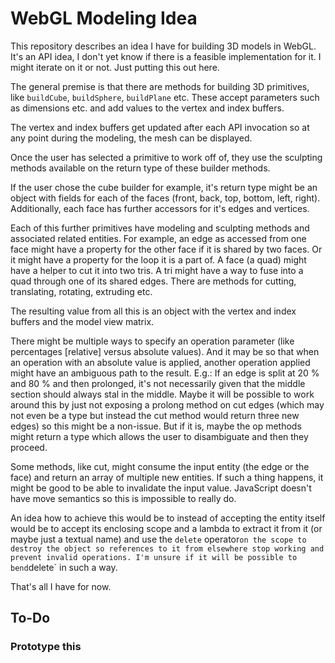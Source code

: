 # WebGL Modeling Idea

This repository describes an idea I have for building 3D models in WebGL. It's an API idea, I don't yet know if there is a feasible
implementation for it. I might iterate on it or not. Just putting this out here.

The general premise is that there are methods for building 3D primitives, like `buildCube`, `buildSphere`, `buildPlane` etc.
These accept parameters such as dimensions etc. and add values to the vertex and index buffers.

The vertex and index buffers get updated after each API invocation so at any point during the modeling, the mesh can be displayed.

Once the user has selected a primitive to work off of, they use the sculpting methods available on the return type of these builder
methods.

If the user chose the cube builder for example, it's return type might be an object with fields for each of the faces (front, back,
top, bottom, left, right). Additionally, each face has further accessors for it's edges and vertices.

Each of this further primitives have modeling and sculpting methods and associated related entities. For example, an edge as accessed
from one face might have a property for the other face if it is shared by two faces. Or it might have a property for the loop it is a
part of. A face (a quad) might have a helper to cut it into two tris. A tri might have a way to fuse into a quad through one of its
shared edges. There are methods for cutting, translating, rotating, extruding etc.

The resulting value from all this is an object with the vertex and index buffers and the model view matrix.

There might be multiple ways to specify an operation parameter (like percentages [relative] versus absolute values). And it may be so
that when an operation with an absolute value is applied, another operation applied might have an ambiguous path to the result. E.g.:
If an edge is split at 20 % and 80 % and then prolonged, it's not necessarily given that the middle section should always stal in the
middle. Maybe it will be possible to work around this by just not exposing a prolong method on cut edges (which may not even be a type
but instead the cut method would return three new edges) so this might be a non-issue. But if it is, maybe the op methods might return
a type which allows the user to disambiguate and then they proceed.

Some methods, like cut, might consume the input entity (the edge or the face) and return an array of multiple new entities. If such a
thing happens, it might be good to be able to invalidate the input value. JavaScript doesn't have move semantics so this is impossible
to really do.

An idea how to achieve this would be to instead of accepting the entity itself would be to accept its enclosing scope and a lambda to
extract it from it (or maybe just a textual name) and use the `delete` operator` on the scope to destroy the object so references to
it from elsewhere stop working and prevent invalid operations. I'm unsure if it will be possible to bend `delete` in such a way.

That's all I have for now.

## To-Do

### Prototype this
